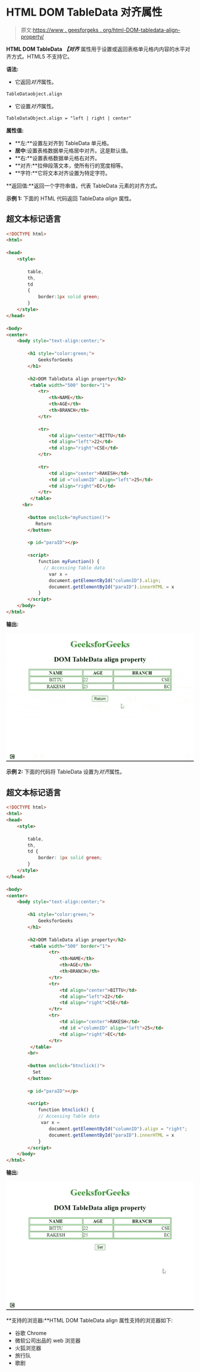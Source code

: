 # HTML DOM TableData 对齐属性

> 原文:[https://www . geesforgeks . org/html-DOM-tabledata-align-property/](https://www.geeksforgeeks.org/html-dom-tabledata-align-property/)

**HTML DOM TableData** ***【对齐*** 属性用于设置或返回表格单元格内内容的水平对齐方式。HTML5 不支持它。

**语法:**

*   它返回*对齐*属性。

```html
TableDataobject.align
```

*   它设置*对齐*属性。

```html
TableDataObject.align = "left | right | center"
```

**属性值:**

*   **左:**设置左对齐到 TableData 单元格。
*   **居中**:设置表格数据单元格居中对齐。这是默认值。
*   **右:**设置表格数据单元格右对齐。
*   **对齐:**拉伸段落文本，使所有行的宽度相等。
*   **字符:**它将文本对齐设置为特定字符。

**返回值:**返回一个字符串值，代表 TableData 元素的对齐方式。

**示例 1:** 下面的 HTML 代码返回 TableData *align* 属性。

## 超文本标记语言

```html
<!DOCTYPE html>
<html>

<head>
    <style> 

        table,
        th,
        td 
        {
            border:1px solid green;
        }
    </style>
</head>

<body>
<center>
    <body style="text-align:center;">

        <h1 style="color:green;">
            GeeksforGeeks
        </h1>

        <h2>DOM TableData align property</h2>
         <table width="500" border="1">
            <tr>
                <th>NAME</th>
                <th>AGE</th>
                <th>BRANCH</th>
            </tr>

            <tr>
                <td align="center">BITTU</td>
                <td align="left">22</td>
                <td align="right">CSE</td>
            </tr>

            <tr>
                <td align="center">RAKESH</td>
                <td id ="columnID" align="left">25</td> 
                <td align="right">EC</td>
            </tr>
         </table>
      <br>

        <button onclick="myFunction()">
           Return
        </button>

        <p id="paraID"></p>

        <script>
            function myFunction() {
              // Accessing Table data
                var x =
                document.getElementById("columnID").align;
                document.getElementById("paraID").innerHTML = x
            }
        </script>
    </body>
</html>
```

**输出:**

![](img/f50bbf5b39ed36502b8379db400f80dd.png)

**示例 2:** 下面的代码将 TableData 设置为*对齐*属性。

## 超文本标记语言

```html
<!DOCTYPE html>
<html>
<head>
    <style> 

        table,
        th,
        td {
            border: 1px solid green;
        }
    </style>
</head>

<body>
<center>
    <body style="text-align:center;">

        <h1 style="color:green;">
            GeeksforGeeks
        </h1>

        <h2>DOM TableData align property</h2>
         <table width="500" border="1">
                <tr>
                    <th>NAME</th>
                    <th>AGE</th>
                    <th>BRANCH</th>
                </tr>          
                <tr>
                    <td align="center">BITTU</td>
                    <td align="left">22</td>
                    <td align="right">CSE</td>
                </tr>          
                <tr>
                    <td align="center">RAKESH</td>
                    <td id ="columnID" align="left">25</td> 
                    <td align="right">EC</td>
                </tr>
         </table>
        <br>

        <button onclick="btnclick()">
          Set
        </button>

        <p id="paraID"></p>

        <script>
            function btnclick() {
            // Accessing Table data
             var x =
                document.getElementById("columnID").align = "right";
                document.getElementById("paraID").innerHTML = x
            }
        </script>
    </body>
</html>
```

**输出:**

![](img/4a970ec492fdaf5a42f4f5412be092bf.png)

**支持的浏览器:**HTML DOM TableData align 属性支持的浏览器如下:

*   谷歌 Chrome
*   微软公司出品的 web 浏览器
*   火狐浏览器
*   旅行队
*   歌剧